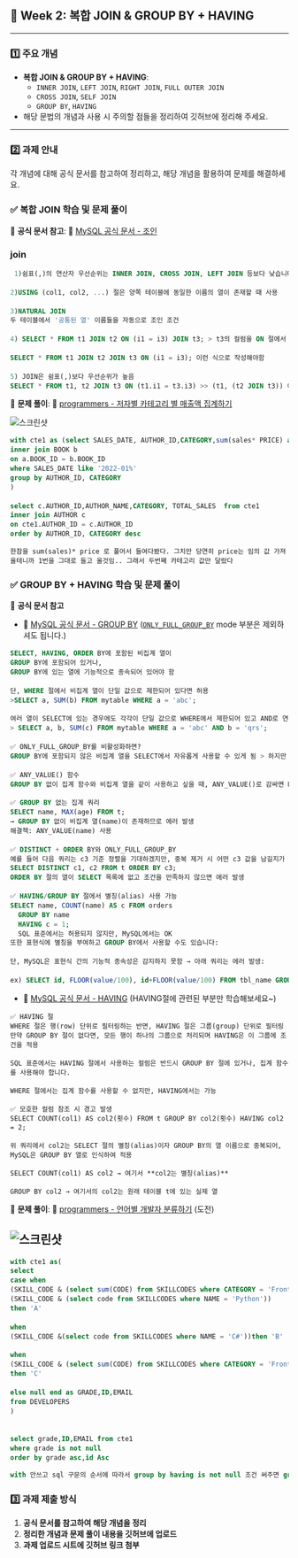 ## **📌 Week 2: 복합 JOIN & GROUP BY + HAVING**

---

### **1️⃣ 주요 개념**

- **복합 JOIN & GROUP BY + HAVING**:
    - `INNER JOIN`, `LEFT JOIN`, `RIGHT JOIN`, `FULL OUTER JOIN`
    - `CROSS JOIN`, `SELF JOIN`
    - `GROUP BY`, `HAVING`
- 해당 문법의 개념과 사용 시 주의할 점들을 정리하여 깃허브에 정리해 주세요.

---

### **2️⃣ 과제 안내**

각 개념에 대해 공식 문서를 참고하여 정리하고, 해당 개념을 활용하여 문제를 해결하세요.

### **✅ 복합 JOIN 학습 및 문제 풀이**

📖 **공식 문서 참고**: 🔗 [MySQL 공식 문서 - 조인](https://dev.mysql.com/doc/refman/8.0/en/join.html)


### join
```sql
 1)쉼표(,)의 연산자 우선순위는 INNER JOIN, CROSS JOIN, LEFT JOIN 등보다 낮습니다. 

2)USING (col1, col2, ...) 절은 양쪽 테이블에 동일한 이름의 열이 존재할 때 사용

3)NATURAL JOIN
두 테이블에서 '공통된 열' 이름들을 자동으로 조인 조건

4) SELECT * FROM t1 JOIN t2 ON (i1 = i3) JOIN t3; > t3의 컬럼을 ON 절에서 사용했기 때문에 오류 발생

SELECT * FROM t1 JOIN t2 JOIN t3 ON (i1 = i3); 이런 식으로 작성해야함

5) JOIN은 쉼표(,)보다 우선순위가 높음
SELECT * FROM t1, t2 JOIN t3 ON (t1.i1 = t3.i3) >> (t1, (t2 JOIN t3)) 이렇게 해석

```

📝 **문제 풀이**: 🔗 [programmers - 저자별 카테고리 별 매출액 집계하기](https://school.programmers.co.kr/learn/courses/30/lessons/144856)

![스크린샷](./SQL_1주차/스크린샷%202025-03-27%20오후%201.53.07.png)

```sql
with cte1 as (select SALES_DATE, AUTHOR_ID,CATEGORY,sum(sales* PRICE) as TOTAL_SALES from BOOK_SALES a
inner join BOOK b
on a.BOOK_ID = b.BOOK_ID
where SALES_DATE like '2022-01%'
group by AUTHOR_ID, CATEGORY
)

select c.AUTHOR_ID,AUTHOR_NAME,CATEGORY, TOTAL_SALES  from cte1
inner join AUTHOR c
on cte1.AUTHOR_ID = c.AUTHOR_ID
order by AUTHOR_ID, CATEGORY desc
```

```
한참을 sum(sales)* price 로 풀어서 들여다봤다. 그치만 당연히 price는 임의 값 가져올테니까 1번을 그대로 들고 올것임.. 그래서 두번째 카테고리 값만 달랐다
```

### **✅ GROUP BY + HAVING 학습 및 문제 풀이**

📖 **공식 문서 참고**

- 🔗 [MySQL 공식 문서 - GROUP BY](https://dev.mysql.com/doc/refman/8.0/en/group-by-handling.html) ([`ONLY_FULL_GROUP_BY`](https://dev.mysql.com/doc/refman/8.0/en/sql-mode.html#sqlmode_only_full_group_by) mode 부분은 제외하셔도 됩니다.)
```sql
SELECT, HAVING, ORDER BY에 포함된 비집계 열이
GROUP BY에 포함되어 있거나,
GROUP BY에 있는 열에 기능적으로 종속되어 있어야 함

단, WHERE 절에서 비집계 열이 단일 값으로 제한되어 있다면 허용
>SELECT a, SUM(b) FROM mytable WHERE a = 'abc';

여러 열이 SELECT에 있는 경우에도 각각이 단일 값으로 WHERE에서 제한되어 있고 AND로 연결되어 있다면 허용
> SELECT a, b, SUM(c) FROM mytable WHERE a = 'abc' AND b = 'qrs';

✅ ONLY_FULL_GROUP_BY를 비활성화하면?
GROUP BY에 포함되지 않은 비집계 열을 SELECT에서 자유롭게 사용할 수 있게 됨 > 하지만 MySQL은 그룹에서 임의의 값을 선택하게 되므로 결과는 비결정적(nondeterministic) 

✅ ANY_VALUE() 함수
GROUP BY 없이 집계 함수와 비집계 열을 같이 사용하고 싶을 때, ANY_VALUE()로 감싸면 MySQL이 어떤 값을 고르든 상관없음을 나타냅니다:

✅ GROUP BY 없는 집계 쿼리
SELECT name, MAX(age) FROM t;
→ GROUP BY 없이 비집계 열(name)이 존재하므로 에러 발생
해결책: ANY_VALUE(name) 사용

✅ DISTINCT + ORDER BY와 ONLY_FULL_GROUP_BY
예를 들어 다음 쿼리는 c3 기준 정렬을 기대하겠지만, 중복 제거 시 어떤 c3 값을 남길지가 임의적이므로 MySQL은 쿼리를 거부합니다:
SELECT DISTINCT c1, c2 FROM t ORDER BY c3;
ORDER BY 절의 열이 SELECT 목록에 없고 조건을 만족하지 않으면 에러 발생

✅ HAVING/GROUP BY 절에서 별칭(alias) 사용 가능
SELECT name, COUNT(name) AS c FROM orders
  GROUP BY name
  HAVING c = 1;
  SQL 표준에서는 허용되지 않지만, MySQL에서는 OK
또한 표현식에 별칭을 부여하고 GROUP BY에서 사용할 수도 있습니다:

단, MySQL은 표현식 간의 기능적 종속성은 감지하지 못함 → 아래 쿼리는 에러 발생:

ex) SELECT id, FLOOR(value/100), id+FLOOR(value/100) FROM tbl_name GROUP BY id, FLOOR(value/100);

```


- 🔗 [MySQL 공식 문서 - HAVING](https://dev.mysql.com/doc/refman/8.0/en/select.html) (HAVING절에 관련된 부분만 학습해보세요~)
```
✅ HAVING 절
WHERE 절은 행(row) 단위로 필터링하는 반면, HAVING 절은 그룹(group) 단위로 필터링
만약 GROUP BY 절이 없다면, 모든 행이 하나의 그룹으로 처리되며 HAVING은 이 그룹에 조건을 적용

SQL 표준에서는 HAVING 절에서 사용하는 컬럼은 반드시 GROUP BY 절에 있거나, 집계 함수를 사용해야 합니다.

WHERE 절에서는 집계 함수를 사용할 수 없지만, HAVING에서는 가능

✅ 모호한 컬럼 참조 시 경고 발생
SELECT COUNT(col1) AS col2(횟수) FROM t GROUP BY col2(횟수) HAVING col2 = 2;

위 쿼리에서 col2는 SELECT 절의 별칭(alias)이자 GROUP BY의 열 이름으로 중복되어, MySQL은 GROUP BY 열로 인식하여 적용

SELECT COUNT(col1) AS col2 → 여기서 **col2는 별칭(alias)**

GROUP BY col2 → 여기서의 col2는 원래 테이블 t에 있는 실제 열

```





📝 **문제 풀이**: 🔗 [programmers - 언어별 개발자 분류하기](https://school.programmers.co.kr/learn/courses/30/lessons/276036) (도전)

![스크린샷](./SQL_1주차/스크린샷%202025-03-30%20오후%2010.17.44.png)
---

``` sql
with cte1 as(
select
case when
(SKILL_CODE & (select sum(CODE) from SKILLCODES where CATEGORY = 'Front End')) and 
(SKILL_CODE & (select code from SKILLCODES where NAME = 'Python'))
then 'A'

when
(SKILL_CODE &(select code from SKILLCODES where NAME = 'C#'))then 'B'

when
(SKILL_CODE & (select sum(CODE) from SKILLCODES where CATEGORY = 'Front End')) 
then 'C'

else null end as GRADE,ID,EMAIL
from DEVELOPERS
)


select grade,ID,EMAIL from cte1
where grade is not null
order by grade asc,id Asc
```

```sql
with 안쓰고 sql 구문의 순서에 따라서 group by having is not null 조건 써주면 group by 로도 풀 수 있다. 
```

### **3️⃣ 과제 제출 방식**

1. **공식 문서를 참고하여 해당 개념을 정리**
2. **정리한 개념과 문제 풀이 내용을 깃허브에 업로드**
3. **과제 업로드 시트에 깃허브 링크 첨부**